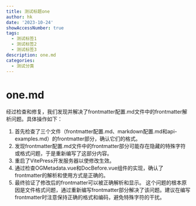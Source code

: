 ```yaml
---
title: 测试标题one
author: hk
date: '2023-10-24'
showAccessNumber: true
tags:
  - 测试标签1
  - 测试标签2
  - 测试标签3
description: one.md
categories:
  - 测试分类
---
```



# one.md

经过检查和修复，我们发现并解决了frontmatter配置.md文件中的frontmatter解析问题。具体操作如下：

1. 首先检查了三个文件（frontmatter配置.md、markdown配置.md和api-examples.md）的frontmatter部分，确认它们的格式。
2. 发现frontmatter配置.md文件中的frontmatter部分可能存在隐藏的特殊字符或格式问题，于是重新编写了这部分内容。
3. 重启了VitePress开发服务器以使修改生效。
4. 通过检查OGMetadata.vue和DocBefore.vue组件的实现，确认了frontmatter的解析和使用方式是正确的。
5. 最终验证了修改后的frontmatter可以被正确解析和显示。
这个问题的根本原因是文件格式问题，通过重新编写frontmatter部分解决了该问题。建议在编写frontmatter时注意保持正确的格式和编码，避免特殊字符的干扰。
